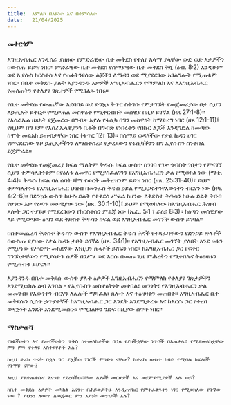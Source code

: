 ```yaml
---
title:  አምልኮ በአይነት እና በተምሳሌት
date:   21/04/2025
---
```


### መተርጎም

እግዚአብሔር እንዲሰራ ያዘዘው የምድራዊው ቤተ መቅደስ የተለየ አላማ ያላቸው ውድ ወድ እቃዎችን በውስጡ ይይዝ ነበር። ምድራዊው ቤተ መቅደስ የሰማያዊው ቤተ መቅደስ ቅጂ (ዕብ. 8፡2) እንዲሁም ወደ ኢየሱስ ክርስቶስ እና የጠፉትንየሰው ልጆችን ለማዳን ወደ ሚያደርገው አገልግሎት የሚጠቁም ነበር። በቤተ መቅደሱ ያሉት እያንዳንዱ እቃዎች እግዚአብሔርን የማምለክ እና ለእግዚአብሔር የመሰጠትን የተለያዩ ገጽታዎች የሚገልጹ ነበሩ።

የቤተ መቅደሱ የውጨኛው አደባባይ ወደ ድንኳኑ ቅጥር ስትገቡ የምታገኙት የመጀመሪያው ቦታ ሲሆን ለኃጢአት ይቅርታ የሚቃጠል መስዋዕት የሚቀርብበት መሰዊያ በዚያ ይገኛል (ዘጸ 27፡1-8)። የእስራኤል ዘጸአት የጀመረው በግብጽ እያሉ የፋሲካ በግን መስዋዕት ከማድረግ ነበር (ዘጸ 12፡1-11)፤ የዚህም በግ ደም የእስራኤላዊያንን ቤቶች በግብጽ የነበሩትን የበኩር ልጆች እንዲገድል ከመጣው ከሞት መልአክ ይጠብቃቸው ነበር (ቁጥር 12፣ 13)። በሰማይ ወዳለችው የቃል ኪዳን ሀገር የምናደርገው ጉዞ ኃጢአታችንን ለማስተሰረይ የታረደውን የፋሲካችንን በግ ኢየሱስን ስንቀበል ይጀምራል።

የቤተ መቅደሱ የመጀመሪያ ክፍል ማለትም ቅዱሱ ክፍል ውስጥ ስንገባ የገጽ ኅብስት ገበታን የምናገኝ ሲሆን ተምሳሌትነቱም በየዕለቱ ለመኖር የሚያስፈልገንን የእግዚአብሔርን ቃል የሚወክል ነው (ማቴ. 4፡4)። ቅዱሱ ክፍል ባለ ሰባት ሻማ የወርቅ መቅረዝንም ይይዝ ነበር (ዘጸ. 25፡31-40)፣ ይህም ተምሳሌትነቱ የእግዚአብሔር ህዝብ በመንፈስ ቅዱስ ኃይል የሚያጋሩትንየእውነትን ብርሃን ነው (ዘካ. 4፡2-6)። በድንኳኑ ውስጥ ከሁሉ ይልቅ የተቀደሰ ሥፍራ ከሆነው ለቅድስተ ቅዱሳን ከሁሉ ይልቅ ቅርብ የሆነው እቃ የዕጣን መሠዊያው ነው (ዘጸ. 30:1-10)፤ ይህም የሚወክለው ከእግዚአብሔር ሕዝብ ጸሎት ጋር ተያይዞ የሚደረገውን የክርስቶስን ምልጃ ነው (ኤፌ. 5፡1 ፣ ራዕይ 8፡3)። ከዕጣን መሰዊያው ላይ የሚወጣው ዕጣን ወደ ቅድስተ ቅዱሳን ክፍል ወደ እግዚአብሔር መገኘት ውስጥ ይገባል።

በስተመጨረሻ ቅድስተ ቅዱሳን ውስጥ የእግዚአብሔር ቅዱስ ሕጎች የተጻፈባቸውን የድንጋይ ጽላቶች በውስጡ የያዘው የቃል ኪዳኑ ታቦት ይገኛል (ዘጸ. 34፡1)። የእግዚአብሔር መገኘት ያለበት እንደ ዙፋን የሚሆነው የሥርየት መክደኛው እነዚህን ጽላቶች ይሸፍን ነበር። ከእግዚአብሔር ጋር የፍቅር ግንኙነታቸውን የሚያሳድጉ ሰዎች በንሥሃ ወደ እርሱ በመጡ ጊዜ ምሕረትን የሚቀበሉና ትዕዕዛዙን የሚጠብቁ ይሆናሉ።

እያንዳንዱ በቤተ መቅደሱ ውስጥ ያሉት ዕቃዎች እግዚአብሔርን የማምለክ የተለያዩ ገጽታዎችን እንደሚወክሉ ልብ እንበል - የኢየሱስን መስዋዕትነት መቀበል፣ መንፃት፣ የእግዚአብሔርን ቃል መመገብ፣ የእውነትን ብርሃን ለሌሎች ማካፈል፣ ጸሎት እና ትዕዛዛቱን መጠበቅ። እግዚአብሔር ቤተ መቅደሱን ሲሰጥ ኃጥያተኞች ከእግዚአብሔር ጋር እንዴት እንደሚታረቁ እና ከእርሱ ጋር የቀረበ ወዳጅነት እንዴት እንደሚመሰርቱ የሚገልጽን ንድፍ በዚያው ሰጥቶ ነበር።

### ማስታወሻ

`የፃፋችሁትን እና ያጠናችሁትን ጥቅስ ከተመለከታችሁ በኋላ የያዛችኋቸው ነጥቦች በአጠቃላይ የሚያመላክቷቸው ምን ምን የተለዩ አስተያየቶች አሉ?`

`ከዚህ ታሪክ ጥናት በኋላ ግር ያሏችሁ ነገሮች ምንድን ናቸው? ከታሪኩ ውስጥ ከባድ የሚባሉ ክፍሎች የትኞቹ ናቸው?`

`እዚህ ያልተጠቀሱና እናንተ የደረሳችሁባቸው ሌሎች መርሆዎች እና መደምደሚያዎች አሉ ወይ?`

`ከቤተ መቅደሱ ዕቃዎች መካከል እናንተ በሕይወታችሁ እንዲጠናከር የምትፈልጉትን ነገር የሚወክለው የትኛው ነው ? ይህንን ለውጥ ለመጀመር ምን አይነት መንገዶች አሉ?`